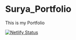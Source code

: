 # Surya_Portfolio

This is my Portfolio

[![Netlify Status](https://api.netlify.com/api/v1/badges/0c3ad2e0-d42c-4bf0-8af8-cdc9a78b3ad2/deploy-status)](https://app.netlify.com/sites/portfolio-suryanarayan-mohapatra/deploys)

